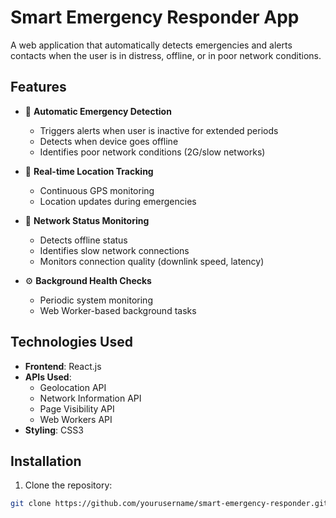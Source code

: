 # Smart Emergency Responder App

A web application that automatically detects emergencies and alerts contacts when the user is in distress, offline, or in poor network conditions.

## Features

- 🚨 **Automatic Emergency Detection**
  - Triggers alerts when user is inactive for extended periods
  - Detects when device goes offline
  - Identifies poor network conditions (2G/slow networks)

- 📍 **Real-time Location Tracking**
  - Continuous GPS monitoring
  - Location updates during emergencies

- 📶 **Network Status Monitoring**
  - Detects offline status
  - Identifies slow network connections
  - Monitors connection quality (downlink speed, latency)

- ⚙️ **Background Health Checks**
  - Periodic system monitoring
  - Web Worker-based background tasks

## Technologies Used

- **Frontend**: React.js
- **APIs Used**:
  - Geolocation API
  - Network Information API
  - Page Visibility API
  - Web Workers API
- **Styling**: CSS3

## Installation

1. Clone the repository:
```bash
git clone https://github.com/yourusername/smart-emergency-responder.git
